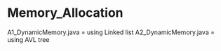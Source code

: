 # Memory_Allocation
A1_DynamicMemory.java = using Linked list
A2_DynamicMemory.java = using AVL tree
